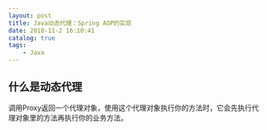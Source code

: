```yaml
---
layout: post
title: Java动态代理：Spring AOP的实现
date: 2018-11-2 16:10:41
catalog: true
tags:
    - Java
---
```


## 什么是动态代理

调用Proxy返回一个代理对象，使用这个代理对象执行你的方法时，它会先执行代理对象里的方法再执行你的业务方法。